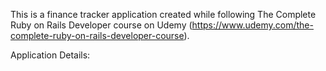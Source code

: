 This is a finance tracker application created while following The Complete Ruby on Rails Developer course on Udemy (https://www.udemy.com/the-complete-ruby-on-rails-developer-course).

Application Details: